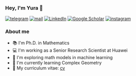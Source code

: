 ### Hey, I'm Yura 👋

[![telegram](https://img.shields.io/static/v1?style=flat-square&message=telegram&color=26A5E4&logo=Telegram&logoColor=FFFFFF&label=)](https://t.me/yzdxdydz)
[![mail](https://img.shields.io/badge/gmail-c14438?style=flat-square&message=gmail&logo=Gmail&logoColor=white)](mailto:yuri.zakharyan@gmail.com)
[![Linkedln](https://img.shields.io/badge/linkedin-0077B5?style=flat-square&logo=linkedin&logoColor=white)](https://www.linkedin.com/in/yurii-zakharian/)
[![Google Scholar](https://img.shields.io/badge/scholar-%23FFFFFF?style=flat-square&logo=google-scholar&logoColor=4285F4)](https://scholar.google.com/citations?user=silHCQHr_UoC)
[![instagram](https://img.shields.io/static/v1?style=flat-square&message=instagram&color=C13584&logo=instagram&logoColor=white&label=)](https://www.instagram.com/yzdxdydz/)

### About me
- 📚 I'm Ph.D. in Mathematics
- 💻 I'm working as a Senior Research Scientist at Huawei
- 🔬 I'm exploring math models in machine learning
- 📖 I'm currently learning Complex Geometry
- 📄 My curriculum vitae: [cv](cv.pdf)
  
<!--
**yzdxdydz/yzdxdydz** is a ✨ _special_ ✨ repository because its `README.md` (this file) appears on your GitHub profile.

Here are some ideas to get you started:

- 🔭 I’m currently working on ...
- 🌱 I’m currently learning ...
- 👯 I’m looking to collaborate on ...
- 🤔 I’m looking for help with ...
- 💬 Ask me about ...
- 📫 How to reach me: ...
- 😄 Pronouns: ...
- ⚡ Fun fact: ...
-->
